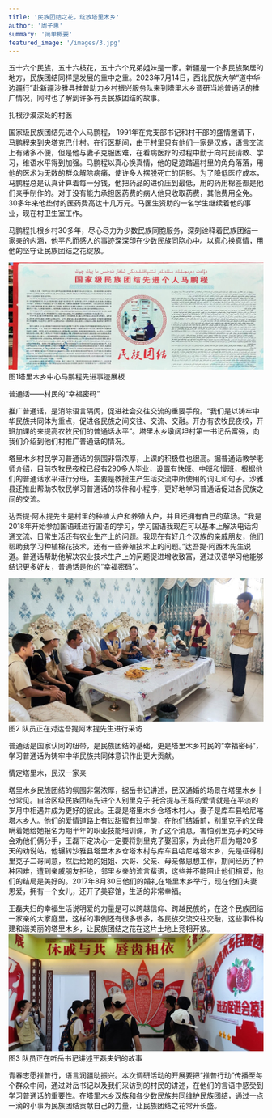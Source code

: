 ```yaml
---
title: '民族团结之花，绽放塔里木乡'
author: '周子惠'
summary: '简单概要'
featured_image: '/images/3.jpg'
---
```

  五十六个民族，五十六枝花，五十六个兄弟姐妹是一家。新疆是一个多民族聚居的地方，民族团结同样是发展的重中之重。2023年7月14日，西北民族大学“道中华·边疆行”赴新疆沙雅县推普助力乡村振兴服务队来到塔里木乡调研当地普通话的推广情况，同时也了解到许多有关民族团结的故事。

  扎根沙漠深处的村医

  国家级民族团结先进个人马鹏程， 1991年在党支部书记和村干部的盛情邀请下，马鹏程来到央塔克巴什村。在行医期间，由于村里只有他们一家是汉族，语言交流上有诸多不便，但是他与妻子克服困难，在看病医疗的过程中勤于向村民请教、学习，维语水平得到加强。马鹏程以真心换真情，他的足迹踏遍村里的角角落落，用他的医术为无数的群众解除病痛，使许多人摆脱死亡的阴影。为了降低医疗成本，马鹏程总是认真计算着每一分钱，他把药品的进价压到最低，用的药用棉签都是他们亲手制作的。对于没有能力承担医药费的病人他只收取药费，其他费用全免。30多年来他垫付的医药费高达十几万元。马医生资助的一名学生继续着他的事业，现在村卫生室工作。
  
  马鹏程扎根乡村30多年，尽心尽力为少数民族同胞服务，深刻诠释着民族团结一家亲的内涵，他平凡而感人的事迹深深印在少数民族同胞心中。以真心换真情，用他的坚守让民族团结之花绽放。

![markdown](/images/4.jpg)
   图1塔里木乡中心马鹏程先进事迹展板

  普通话——村民的“幸福密码”

  推广普通话，是消除语言隔阂，促进社会交往交流的重要手段。“我们是以铸牢中华民族共同体为重点，促进各民族之间交往、交流、交融。开办有农牧民夜校，开班加课的来提高农牧民们的普通话水平”。塔里木乡墩阔坦村第一书记岳富强，向我们介绍到他们村推广普通话的情况。

  塔里木乡村民学习普通话的氛围非常浓厚，上课的积极性也很高。据普通话教学老师介绍，目前农牧民夜校已经有290多人毕业，设置有快班、中班和慢班，根据他们的普通话水平进行分班，主要是教授生产生活交流中所使用的词汇和句子。沙雅县还推出帮助农牧民学习普通话的软件和小程序，更好地学习普通话促进各民族之间的交流。

  达吾提·阿木提先生是村里的种植大户和养殖大户，并且还拥有自己的草场。“我是2018年开始参加国语班进行国语的学习，学习国语我现在可以基本上解决电话沟通交流、日常生活还有农业生产上的问题。我现在有好几个汉族的亲戚朋友，他们帮助我学习种植棉花技术，还有一些养殖技术上的问题。”达吾提·阿西木先生说道。普通话帮助他解决农业技术生产上的问题促进增收致富，通过汉语学习他能够结识更多好友，普通话是他的“幸福密码”。

![markdown](/images/5.jpg)
  图2 队员正在对达吾提阿木提先生进行采访

  普通话是国家认同的纽带，是民族团结的基础，更是塔里木乡村民的“幸福密码”，学习普通话为铸牢中华民族共同体意识作出更大贡献。

  情定塔里木，民汉一家亲

  塔里木乡民族团结的氛围非常浓厚，据岳书记讲述，民汉通婚的场景在塔里木乡十分常见。自治区级民族团结先进个人别里克子·托合提与王磊的爱情就是在平淡的岁月中相遇并成为更好的彼此。王磊是塔里木乡仓塔木村人，妻子是库车县哈尼喀塔木乡人。他们的爱情道路上有过甜蜜有过辛酸，在他们结婚前，别里克子的父母瞒着她给她报名为期半年的职业技能培训课，听了这个消息，害怕别里克子的父母会劝他们俩分手，王磊下定决心一定要将别里克子娶回家，为此他开启为期20多天的劝说站，他辗转沙雅县塔里木乡仓塔木村与库车县哈尼喀塔木乡，先是征得别里克子二哥同意，然后给她的姐姐、大哥、父亲、母亲做思想工作，期间经历了种种困难，遭到亲戚朋友拒绝，邻里乡亲的流言蜚语，这些并不能阻止他们相爱，他们的结局是美好的。2017年8月30日他们的婚礼在塔里木乡举行，现在他们夫妻恩爱，拥有一个女儿，还开了美容馆，生活的非常幸福。

王磊夫妇的幸福生活说明爱的力量是可以跨越信仰、跨越民族的，在这个民族团结一家亲的大家庭里，这样的事例还有很多很多，各民族交流交往交融，这些事件构建和谐美丽的塔里木乡，让民族团结之花在这片土地上竞相开放。
![markdown](/images/6.jpg)
  图3 队员正在听岳书记讲述王磊夫妇的故事
  
  青春志愿推普行，语言润疆助振兴。本次调研活动的开展要把“推普行动”传播至每个群众中间，通过对岳书记以及我们采访到的村民的讲述，在他们的言语中感受到学习普通话的重要性。在塔里木乡汉族和各少数民族共同维护民族团结，通过一点一滴的小事为民族团结贡献自己的力量，让民族团结之花常开长盛。
